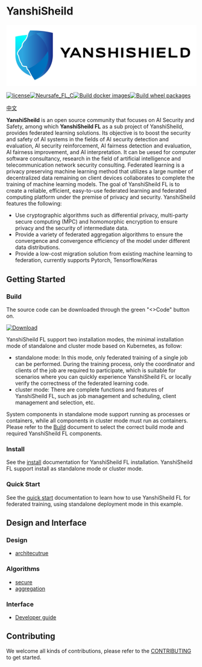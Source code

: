 # YanshiSheild

![logo](./docs/images/yanshiSheild.JPG)

[![license](https://img.shields.io/github/license/ChengMingZhang-ZTE/federated-learning)](https://opensource.org/licenses/Apache-2.0)[![Neursafe_FL_C](https://github.com/neursafe/federated-learning/actions/workflows/ci.yml/badge.svg)](https://github.com/neursafe/federated-learning/actions/workflows/ci.yml)[![Build docker images](https://github.com/neursafe/federated-learning/actions/workflows/build_image.yml/badge.svg)](https://github.com/neursafe/federated-learning/actions/workflows/build_image.yml)[![Build wheel packages](https://github.com/neursafe/federated-learning/actions/workflows/build_whl.yml/badge.svg)](https://github.com/neursafe/federated-learning/actions/workflows/build_whl.yml)

[中文](README_zh.md)

**YanshiSheild** is an open source community that focuses on AI Security and Safety, among which **YanshiSheild FL** as a sub project of YanshiSheild, provides federated learning solutions. Its objective is to boost the security and safety of AI systems in the fields of AI security detection and evaluation, AI security reinforcement, AI fairness detection and evaluation, AI fairness improvement, and AI interpretation. It can be uesed for computer software consultancy, research in the field of artificial intelligence and telecommunication network security consulting. Federated learning is a privacy preserving machine learning method that utilizes a large number of decentralized data remaining on client devices collaborates to complete the training of machine learning models. The goal of YanshiSheild FL is to create a reliable, efficient, easy-to-use federated learning and federated computing platform under the premise of privacy and security. YanshiSheild features the following:

* Use cryptographic algorithms such as differential privacy, multi-party secure computing (MPC) and homomorphic encryption to ensure privacy and the security of intermediate data.
* Provide a variety of federated aggregation algorithms to ensure the convergence and convergence efficiency of the model under different data distributions.
* Provide a low-cost migration solution from existing machine learning to federation, currently supports Pytorch, Tensorflow/Keras



## Getting Started

### Build
The source code can be downloaded through the green "<>Code" button on.

[![Download](https://img.shields.io/badge/%3C%3E%20Code-blue)](https://github.com/YanshiShield/YanshiShield-FL/archive/refs/heads/main.zip)

YanshiSheild FL support two installation modes, the minimal installation mode of standalone and cluster mode based on Kubernetes, as follow:

- standalone mode:  In this mode, only federated training of a single job can be performed. During the training process, only the coordinator and clients of the job are required to participate, which is suitable for scenarios where you can quickly experience YanshiSheild FL or locally verify the correctness of the federated learning code.
- cluster mode: There are complete functions and features of YanshiSheild FL, such as job management and scheduling, client management and selection, etc.

System components in standalone mode support running as processes  or containers, while all components in cluster mode must run as containers. Please refer to the [Build](docs/build.md) document to select the correct build mode and required  YanshiSheild FL components.

### Install

See the [install](./docs/install.md)  documentation for YanshiSheild FL installation. YanshiSheild FL support install as standalone mode or cluster mode.

### Quick Start

See the [quick start](./docs/quick_start.md) documentation to learn how to use YanshiSheild FL for federated training, using standalone deployment mode in this example.



## Design and Interface

### Design

- [architecutrue](./docs/architecture.md)

### Algorithms

- [secure](./docs/algorithms/secure_algos.md)
- [aggregation](./docs/algorithms/aggregation_algos.md)


### Interface

- [Developer guide](./docs/develop.md)



## Contributing

We welcome all kinds of contributions, please refer to the [CONTRIBUTING](CONTRIBUTING.md) to get started.











